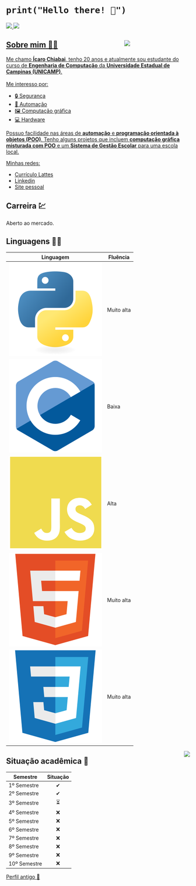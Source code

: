 # `print("Hello there! 👋")`
<div>
  <a href="https://github.com/icarochiabai">
  <img height="180em" src="https://github-readme-stats.vercel.app/api?username=icarochiabai&show_icons=true&theme=dracula&include_all_commits=true&count_private=true"/>
  <img height="180em" src="https://github-readme-stats.vercel.app/api/top-langs/?username=icarochiabai&layout=compact&langs_count=7&theme=dracula"/>
</div>
<img align="right" width="180em" src="https://64.media.tumblr.com/398c864547a3c187c8f301191dc2e805/tumblr_inline_pbinfandsp1suiyhg_500.gifv">
  

## Sobre mim 👨‍🔧
Me chamo **Ícaro Chiabai**, tenho 20 anos e atualmente sou estudante do curso de **Engenharia de Computação** da **Universidade Estadual de Campinas (UNICAMP)**. <br> <br>
Me interesso por:
* 🔒 Segurança
* 🤖 Automação
* 🖼 Computação gráfica
* 💻 Hardware

Possuo facilidade nas áreas de **automação** e **programação orientada à objetos (POO)**. Tenho alguns projetos que incluem **computação gráfica misturada com POO** e um **Sistema de Gestão Escolar** para uma escola local.

Minhas redes:
* [Currículo Lattes]()
* [Linkedin]()
* [Site pessoal]()

## Carreira 💹
  Aberto ao mercado.
  
## Linguagens 👨‍💻
 Linguagem | Fluência
 --------- | --------
 ![Teste](https://raw.githubusercontent.com/devicons/devicon/master/icons/python/python-original.svg)| Muito alta
 ![Teste](https://github.com/devicons/devicon/blob/master/icons/c/c-original.svg)| Baixa
 ![Teste](https://raw.githubusercontent.com/devicons/devicon/master/icons/javascript/javascript-plain.svg)| Alta
 ![Teste](https://raw.githubusercontent.com/devicons/devicon/master/icons/html5/html5-original.svg)| Muito alta
 ![Teste](https://raw.githubusercontent.com/devicons/devicon/master/icons/css3/css3-original.svg)| Muito alta

<div>
  <img align="right" src="https://media.tenor.com/images/6859e140b3e9232d4faae8ea88825a96/tenor.gif">
</div>
 
## Situação acadêmica 🧾
Semestre   | Situação |
---------  | :--------: 
1º Semestre  |   ✔    | 
2º Semestre  |   ✔    |
3º Semestre  |   ⏳   |
4º Semestre  |   ❌   |
5º Semestre  |   ❌   |
6º Semestre  |   ❌   |
7º Semestre  |   ❌   |
8º Semestre  |   ❌   |
9º Semestre  |   ❌   |
10º Semestre |   ❌   |

[Perfil antigo 👥](https://github.com/mathaddicted/)
